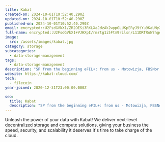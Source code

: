 ```yaml
---
title: Kabat
created-on: 2024-10-01T10:52:40.290Z
updated-on: 2024-10-01T10:52:40.290Z
published-on: 2024-10-01T10:52:40.290Z
email: encrypted::U2FsdGVkX1/ZR2OESi3RXLXaJdzAk2wppGLUKpERyJ9tYu9KaUNy2LwdPJ6FUS5G
full-name: encrypted::U2FsdGVkX1+VJHXpI/rmrtg1i5Ftm9rilsn/L11DRTRoW7hgoD2Gq9f6R/jQOsHU
image:
  src: /assets/images/kabat.jpg
category: storage
subcategories:
  - data-storage-management
tags:
  - data-storage-management
description: "SP from the beginning eFIL+: from us - Motowizja, FBSNor Cooperation: DeStor, Banyan, Darma, Holon Based in Europe: Poland, Germany, Estonia, Tier4, 100%green"
website: https://kabat-cloud.com/
tech:
  - filecoin
year-joined: 2020-12-31T23:00:00.000Z

seo:
  title: Kabat
  description: "SP from the beginning eFIL+: from us - Motowizja, FBSNor Cooperation: DeStor, Banyan, Darma, Holon Based in Europe: Poland, Germany, Estonia, Tier4, 100%green"
---
```


Unleash the power of your data ​with Kabat! We deliver next-level ​decentralized storage and ​compute solutions, giving your ​business the speed, security, and ​scalability it deserves It's time to ​take charge of the cloud.
